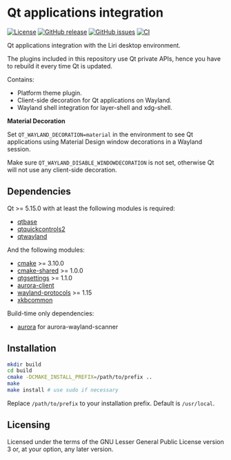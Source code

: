 Qt applications integration
===========================

[![License](https://img.shields.io/badge/license-GPLv3.0-blue.svg)](https://www.gnu.org/licenses/gpl-3.0.html)
[![GitHub release](https://img.shields.io/github/release/lirios/platformtheme.svg)](https://github.com/lirios/platformtheme)
[![GitHub issues](https://img.shields.io/github/issues/lirios/platformtheme.svg)](https://github.com/lirios/platformtheme/issues)
[![CI](https://github.com/lirios/platformtheme/workflows/CI/badge.svg?branch=develop)](https://github.com/lirios/platformtheme/actions?query=workflow%3ACI)

Qt applications integration with the Liri desktop environment.

The plugins included in this repository use Qt private APIs,
hence you have to rebuild it every time Qt is updated.

Contains:

  * Platform theme plugin.
  * Client-side decoration for Qt applications on Wayland.
  * Wayland shell integration for layer-shell and xdg-shell.

**Material Decoration**

Set `QT_WAYLAND_DECORATION=material` in the environment to see Qt applications
using Material Design window decorations in a Wayland session.

Make sure `QT_WAYLAND_DISABLE_WINDOWDECORATION` is not set, otherwise Qt will
not use any client-side decoration.

## Dependencies

Qt >= 5.15.0 with at least the following modules is required:

 * [qtbase](http://code.qt.io/cgit/qt/qtbase.git)
 * [qtquickcontrols2](http://code.qt.io/cgit/qt/qtquickcontrols2.git)
 * [qtwayland](http://code.qt.io/cgit/qt/qtwayland.git)

And the following modules:

 * [cmake](https://gitlab.kitware.com/cmake/cmake) >= 3.10.0
 * [cmake-shared](https://github.com/lirios/cmake-shared.git) >= 1.0.0
 * [qtgsettings](https://github.com/lirios/qtgsettings.git) >= 1.1.0
 * [aurora-client](https://github.com/lirios/aurora-client)
 * [wayland-protocols](https://gitlab.freedesktop.org/wayland/wayland-protocols) >= 1.15
 * [xkbcommon](https://github.com/xkbcommon/libxkbcommon)

Build-time only dependencies:

 * [aurora](https://github.com/lirios/aurora) for aurora-wayland-scanner

## Installation

```sh
mkdir build
cd build
cmake -DCMAKE_INSTALL_PREFIX=/path/to/prefix ..
make
make install # use sudo if necessary
```

Replace `/path/to/prefix` to your installation prefix.
Default is `/usr/local`.

## Licensing

Licensed under the terms of the GNU Lesser General Public License version 3 or,
at your option, any later version.

